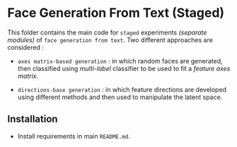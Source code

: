 # Face Generation From Text (Staged)

This folder contains the main code for `staged` experiments _(separate modules)_ of `face generation from text`. Two different approaches are considered :

-   `axes matrix-based generation` : in which random faces are generated, then classified using _multi-label_ classifier to be used to fit a _feature axes matrix_.

-   `directions-base generation` : in which feature directions are developed using different methods and then used to manipulate the latent space.

## Installation

-   Install requirements in main `README.md`.
